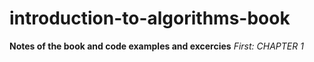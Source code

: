 # introduction-to-algorithms-book
**Notes of the book and code examples and excercies**
*First: CHAPTER 1*
